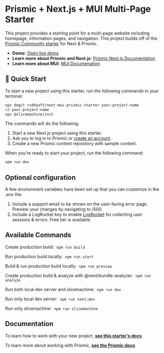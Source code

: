 # Prismic + Next.js + MUI Multi-Page Starter

This project provides a starting point for a multi-page website including homepage, information pages, and navigation. This project builds off of the [Prismic Community starter][original] for Next & Prismic.

- **Demo**: [Open live demo][live-demo]
- **Learn more about Prismic and Next.js**: [Prismic Next.js Documentation][prismic-docs]
- **Learn more about MUI**: [MUI Documenation][mui-docs]

## 🚀 Quick Start

To start a new project using this starter, run the following commands in your terminal:

```sh
npx degit rvdhooft/next-mui-prismic-starter your-project-name
cd your-project-name
npx @slicemachine/init
```

The commands will do the following:

1. Start a new Next.js project using this starter.
2. Ask you to log in to Prismic or [create an account][prismic-sign-up].
3. Create a new Prismic content repository with sample content.

When you're ready to start your project, run the following command:

```sh
npm run dev
```

## Optional configuration

A few environment variables have been set up that you can customize in the .env file:

1. Include a support email to be shown on the user-facing error page. Preview your changes by navigating to /500.
2. Include a LogRocket key to enable [LogRocket][logrocket] for collecting user sessions & errors. Free tier is available.

## Available Commands

Create production build:&nbsp; `npm run build`

Run production build locally:&nbsp; `npm run start`

Build & run production build locally:&nbsp; `npm run preview`

Create production build & analyze with @next/bundle-analyzer:&nbsp; `npm run analyze`

Run both local dev server and slicemachine:&nbsp; `npm run dev`

Run only local dev server:&nbsp; `npm run next:dev`

Run only slicemachine:&nbsp; `npm run slicemachine`

## Documentation

To learn how to work with your new project, [**see this starter's docs**][starter-docs].

To learn more about working with Prismic, [**see the Prismic docs**][prismic-docs].

[prismic]: https://prismic.io/
[prismic-docs]: https://prismic.io/docs/technologies/nextjs
[prismic-sign-up]: https://prismic.io/dashboard/signup
[nextjs]: https://nextjs.org/
[starter-docs]: ./docs/README.md
[live-demo]: https://next-mui-prismic-starter.vercel.app/
[original]: https://github.com/prismicio-community/nextjs-starter-prismic-multi-page
[logrocket]: https://logrocket.com/
[mui-docs]: https://mui.com/material-ui/getting-started/overview/
